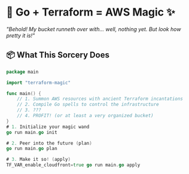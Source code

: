 # 🚀 Go + Terraform = AWS Magic ✨

 
*"Behold! My bucket runneth over with... well, nothing yet. But look how pretty it is!"*

## 📦 What This Sorcery Does

```go
package main

import "terraform-magic"

func main() {
    // 1. Summon AWS resources with ancient Terraform incantations
    // 2. Compile Go spells to control the infrastructure
    // 3. ???
    // 4. PROFIT! (or at least a very organized bucket)
}
# 1. Initialize your magic wand
go run main.go init

# 2. Peer into the future (plan)
go run main.go plan

# 3. Make it so! (apply)
TF_VAR_enable_cloudfront=true go run main.go apply
